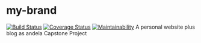 # my-brand

[![Build Status](https://travis-ci.org/RedJanvier/my-brand.svg?branch=develop)](https://travis-ci.org/RedJanvier/my-brand)
[![Coverage Status](https://coveralls.io/repos/github/RedJanvier/my-brand/badge.svg?branch=develop)](https://coveralls.io/github/RedJanvier/my-brand?branch=develop)
[![Maintainability](https://api.codeclimate.com/v1/badges/e562e4f51360eddb3e73/maintainability)](https://codeclimate.com/github/RedJanvier/my-brand/maintainability)
A personal website plus blog as andela Capstone Project
